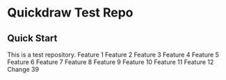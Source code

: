 # Quickdraw Test Repo

## Quick Start

This is a test repository.
Feature 1
Feature 2
Feature 3
Feature 4
Feature 5
Feature 6
Feature 7
Feature 8
Feature 9
Feature 10
Feature 11
Feature 12
Change 39
